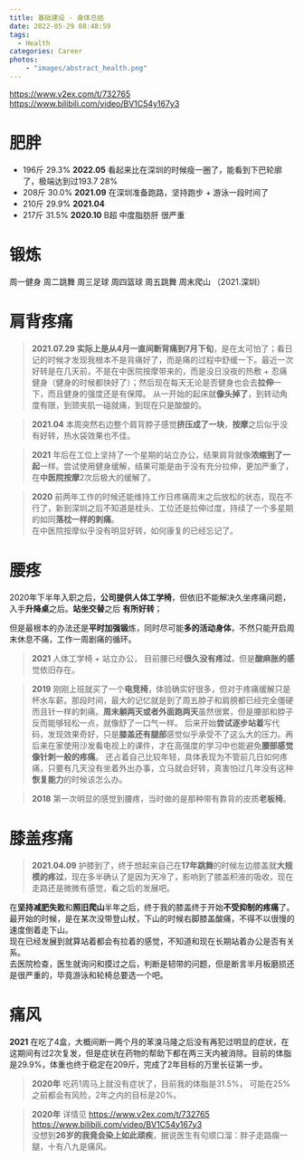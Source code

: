 ```yaml
---
title: 基础建设 - 身体总结
date: 2022-05-29 08:48:59
tags: 
  - Health
categories: Career
photos: 
    - "images/abstract_health.png"
---
```

https://www.v2ex.com/t/732765  
https://www.bilibili.com/video/BV1C54y167y3  
# 肥胖
- 196斤 29.3%  **2022.05** 看起来比在深圳的时候瘦一圈了，能看到下巴轮廓了，极端达到过193.7 28% 
- 208斤 30.0%  **2021.09** 在深圳准备跑路，坚持跑步 + 游泳一段时间了
- 210斤 29.9%  **2021.04** 
- 217斤 31.5%  **2020.10** B超 中度脂肪肝 很严重

<!--more-->
# 锻炼
周一健身  周二跳舞 周三足球 周四篮球 周五跳舞 周末爬山  （2021.深圳）

# 肩背疼痛
> **2021.07.29**  **实际上是从4月一直间断背痛到7月下旬**，是在太可怕了；看日记的时候才发现我根本不是背痛好了，而是痛的过程中舒缓一下。最近一次好转是在几天前，不是在中医院按摩带来的，而是没日没夜的热敷 + 忍痛健身（健身的时候都快好了）；然后现在每天无论是否健身也会去**拉伸**一下，而且健身的强度还是有保障。
从一开始的起床就**像头掉了**，到转动角度有限，到颈夹肌一碰就痛，到现在只是酸酸的。

> **2021.04** 本周突然右边整个肩背脖子感觉**挤压成了一块**，**按摩**之后似乎没有好转，热水袋效果也不佳。

> **2021** 年后在工位上坚持了一个星期的站立办公，结果肩背就像**浓缩到了一起**一样。尝试使用健身缓解，结果可能是由于没有充分拉伸，更加严重了，在**中医院按摩**2次后极大的缓解了。

> **2020** 前两年工作的时候还能维持工作日疼痛周末之后放松的状态，现在不行了，新到深圳之后不知道是枕头、工位还是拉伸过度，持续了一个多星期的如同**落枕一样的刺痛**。  
在中医院按摩似乎没有明显好转，如何康复的已经忘记了。

# 腰疼

2020年下半年入职之后，**公司提供人体工学椅**，但依旧不能解决久坐疼痛问题，入手**升降桌**之后。**站坐交替**之后 **有所好转**；

但是最根本的办法还是**平时加强锻**炼，同时尽可能**多的活动身体**，不然只能开启周末休息不痛，工作一周剧痛的循环。

> **2021** 人体工学椅 + 站立办公， 目前腰已经**很久没有疼过**，但是**酸麻胀的感**觉依旧存在。 

> **2019** 刚刚上班就买了一个**电竞椅**，体验确实好很多，但对于疼痛缓解只是杯水车薪。那段时间，最大的记忆就是到了周五脖子和肩膀都已经完全僵硬而且针一样的刺痛。**周末躺两天或者外面跑两天**虽然很累，但是腰部和脖子反而能够轻松一点，就像舒了一口气一样。
> 后来开始**尝试逐步站着**写代码，发现效果奇好，只是**膝盖还有腿部**感觉似乎承受不了这么大的压力。再后来在家使用沙发看电视上的课件，才在高强度的学习中也能避免**腰部感觉像针刺一般的疼痛**。
> 还占着自己比较年轻，具体表现为不管前几日如何疼痛，只要有几天没有坐着外出办事，立马就会好转，真害怕过几年没有这种**恢复能力**的时候该怎么办。

> **2018** 第一次明显的感觉到腰疼，当时做的是那种带有靠背的皮质**老板椅**。

# 膝盖疼痛
> **2021.04.09** 护膝到了，终于想起来自己在**17年跳舞**的时候左边膝盖就**大规模的疼过**，现在多半确认了是因为天冷了，影响到了膝盖积液的吸收，现在走路还是微微有感觉，看之后的发展吧。

在**坚持减肥失败**和**照旧爬山**半年之后，终于我的膝盖终于开始**不受抑制的疼痛**了。  
最开始的时候，是在某次没带登山杖，下山的时候右脚膝盖酸痛，不得不以很慢的速度倒着走下山。  
现在已经发展到就算站着都会有拉着的感觉，不知道和现在长期站着办公是否有关系。  
去医院检查，医生就询问和摸过之后，判断是韧带的问题，但是断言半月板磨损还是很严重的，毕竟游泳和轮椅总要选一个吧。


# 痛风
**2021** 在吃了4盒，大概间断一两个月的苯溴马隆之后没有再犯过明显的症状，在这期间有过2次复发，但是症状在药物的帮助下都在两三天内被消除。目前的体脂是29.9%，体重也终于稳定在209斤，完成了2年目标的万里长征第一步。

>**2020年** 吃药1周马上就没有症状了，目前我的体脂是31.5%， 可能在25%之前都会有风险，2年之内的目标是20%。

>**2020年** 详情见 https://www.v2ex.com/t/732765  
https://www.bilibili.com/video/BV1C54y167y3  
没想到**26岁的我竟会染上如此顽疾**，据说医生有句顺口溜：胖子走路瘸一腿，十有八九是痛风。
